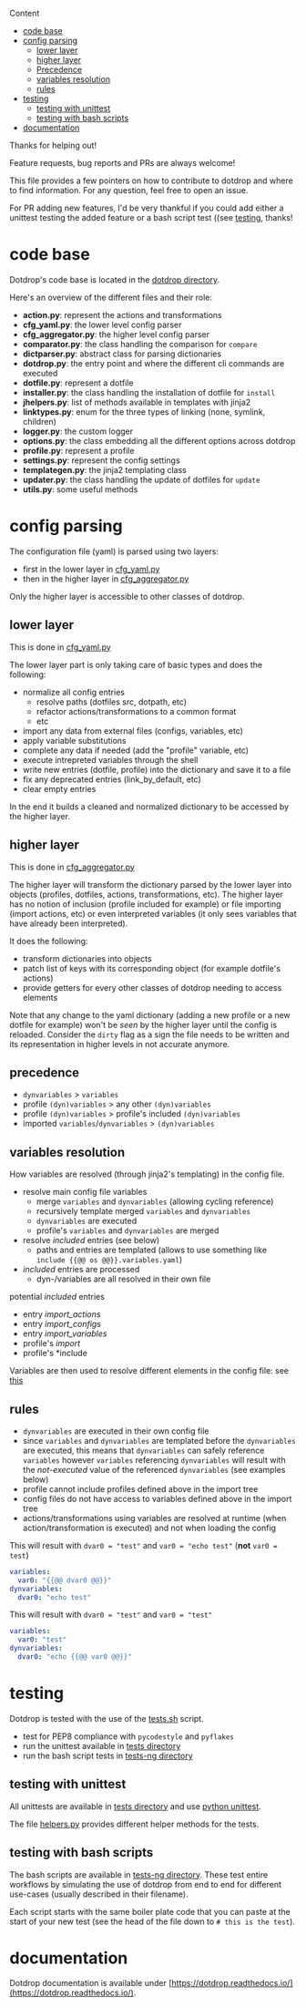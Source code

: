 Content

* [code base](#code-base)
* [config parsing](#config-parsing)
  * [lower layer](#lower-layer)
  * [higher layer](#higher-layer)
  * [Precedence](#precedence)
  * [variables resolution](#variables-resolution)
  * [rules](#rules)
* [testing](#testing)
  * [testing with unittest](#testing-with-unittest)
  * [testing with bash scripts](#testing-with-bash-scripts)
* [documentation](#documentation)

Thanks for helping out!

Feature requests, bug reports and PRs are always welcome!

This file provides a few pointers on how to contribute to dotdrop
and where to find information. For any question, feel free to open an issue.

For PR adding new features, I'd be very thankful if you could add either
a unittest testing the added feature or a bash script test ((see [testing](#testing), thanks!

# code base

Dotdrop's code base is located in the [dotdrop directory](/dotdrop).

Here's an overview of the different files and their role:

* **action.py**: represent the actions and transformations
* **cfg_yaml.py**: the lower level config parser
* **cfg_aggregator.py**: the higher level config parser
* **comparator.py**: the class handling the comparison for `compare`
* **dictparser.py**: abstract class for parsing dictionaries
* **dotdrop.py**: the entry point and where the different cli commands are executed
* **dotfile.py**: represent a dotfile
* **installer.py**: the class handling the installation of dotfile for `install`
* **jhelpers.py**: list of methods available in templates with jinja2
* **linktypes.py**: enum for the three types of linking (none, symlink, children)
* **logger.py**: the custom logger
* **options.py**: the class embedding all the different options across dotdrop
* **profile.py**: represent a profile
* **settings.py**: represent the config settings
* **templategen.py**: the jinja2 templating class
* **updater.py**: the class handling the update of dotfiles for `update`
* **utils.py**: some useful methods

# config parsing

The configuration file (yaml) is parsed using two layers:

  * first in the lower layer in [cfg_yaml.py](/dotdrop/cfg_yaml.py)
  * then in the higher layer in [cfg_aggregator.py](/dotdrop/cfg_aggregator.py)

Only the higher layer is accessible to other classes of dotdrop.

## lower layer

This is done in [cfg_yaml.py](/dotdrop/cfg_yaml.py)

The lower layer part is only taking care of basic types
and does the following:
  * normalize all config entries
    * resolve paths (dotfiles src, dotpath, etc)
    * refactor actions/transformations to a common format
    * etc
  * import any data from external files (configs, variables, etc)
  * apply variable substitutions
  * complete any data if needed (add the "profile" variable, etc)
  * execute intrepreted variables through the shell
  * write new entries (dotfile, profile) into the dictionary and save it to a file
  * fix any deprecated entries (link_by_default, etc)
  * clear empty entries

In the end it builds a cleaned and normalized dictionary to be accessed by the higher layer.

## higher layer

This is done in [cfg_aggregator.py](/dotdrop/cfg_aggregator.py)

The higher layer will transform the dictionary parsed by the lower layer
into objects (profiles, dotfiles, actions, transformations, etc).
The higher layer has no notion of inclusion (profile included for example) or
file importing (import actions, etc) or even interpreted variables
(it only sees variables that have already been interpreted).

It does the following:
  * transform dictionaries into objects
  * patch list of keys with its corresponding object (for example dotfile's actions)
  * provide getters for every other classes of dotdrop needing to access elements

Note that any change to the yaml dictionary (adding a new profile or a new dotfile for
example) won't be *seen* by the higher layer until the config is reloaded. Consider the
`dirty` flag as a sign the file needs to be written and its representation in higher
levels in not accurate anymore.

## precedence

* `dynvariables` > `variables`
* profile `(dyn)variables` > any other `(dyn)variables`
* profile `(dyn)variables` > profile's included `(dyn)variables`
* imported `variables`/`dynvariables` > `(dyn)variables`

## variables resolution

How variables are resolved (through jinja2's
templating) in the config file.

* resolve main config file variables
  * merge `variables` and `dynvariables` (allowing cycling reference)
  * recursively template merged `variables` and `dynvariables`
  * `dynvariables` are executed
  * profile's `variables` and `dynvariables` are merged
* resolve *included* entries (see below)
  * paths and entries are templated
    (allows to use something like `include {{@@ os @@}}.variables.yaml`)
* *included* entries are processed
  * dyn-/variables are all resolved in their own file

potential *included* entries

* entry *import_actions*
* entry *import_configs*
* entry *import_variables*
* profile's *import*
* profile's *include

Variables are then used to resolve different elements in the config file:
see [this](docs/config.md#variables)

## rules

* `dynvariables` are executed in their own config file
* since `variables` and `dynvariables` are templated before the `dynvariables`
  are executed, this means that `dynvariables` can safely reference `variables` however
  `variables` referencing `dynvariables` will result with the *not-executed* value of the
  referenced `dynvariables` (see examples below)
* profile cannot include profiles defined above in the import tree
* config files do not have access to variables defined above in the import tree
* actions/transformations using variables are resolved at runtime
  (when action/transformation is executed) and not when loading the config

This will result with `dvar0 = "test"` and `var0 = "echo test"` (**not** `var0 = test`)
```yaml
variables:
  var0: "{{@@ dvar0 @@}}"
dynvariables:
  dvar0: "echo test"
```

This will result with `dvar0 = "test"` and `var0 = "test"`
```yaml
variables:
  var0: "test"
dynvariables:
  dvar0: "echo {{@@ var0 @@}}"
```


# testing

Dotdrop is tested with the use of the [tests.sh](/tests.sh) script.

* test for PEP8 compliance with `pycodestyle` and `pyflakes`
* run the unittest available in [tests directory](/tests)
* run the bash script tests in [tests-ng directory](tests-ng)

## testing with unittest

All unittests are available in [tests directory](/tests)
and use [python unittest](https://docs.python.org/3/library/unittest.html).

The file [helpers.py](/tests/helpers.py) provides different helper methods
for the tests.

## testing with bash scripts

The bash scripts are available in [tests-ng directory](tests-ng).
These test entire workflows by simulating the use of dotdrop from end to end
for different use-cases (usually described in their filename).

Each script starts with the same boiler plate code that you can paste at the
start of your new test (see the head of the file down to `# this is the test`).

# documentation

Dotdrop documentation is available under [https://dotdrop.readthedocs.io/](https://dotdrop.readthedocs.io/).

